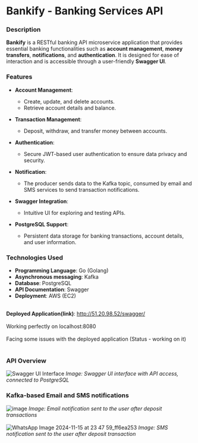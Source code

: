# Bankify - Banking Services API

### Description
**Bankify** is a RESTful banking API microservice application that provides essential banking functionalities such as **account management**, **money transfers**, **notifications**, and **authentication**. It is designed for ease of interaction and is accessible through a user-friendly **Swagger UI**.

### Features
- **Account Management**: 
  - Create, update, and delete accounts.
  - Retrieve account details and balance.

- **Transaction Management**: 
  - Deposit, withdraw, and transfer money between accounts.

- **Authentication**: 
  - Secure JWT-based user authentication to ensure data privacy and security.
 
- **Notification**: 
  - The producer sends data to the Kafka topic, consumed by email and SMS services to send transaction notifications.

- **Swagger Integration**: 
  - Intuitive UI for exploring and testing APIs.

- **PostgreSQL Support**: 
  - Persistent data storage for banking transactions, account details, and user information.

### Technologies Used
- **Programming Language**: Go (Golang)
- **Asynchronous messaging**: Kafka
- **Database**: PostgreSQL
- **API Documentation**: Swagger
- **Deployment**: AWS (EC2)

<br>**Deployed Application(link)**: http://51.20.98.52/swagger/ <br>
<br>Working perfectly on localhost:8080<br>
<br>Facing some issues with the deployed application (Status - working on it)<be>
<br><br>
### API Overview

![Swagger UI Interface](https://github.com/user-attachments/assets/e6a493d6-2a68-4c9d-aded-bdc7873a430c)
*Image: Swagger UI interface with API access, connected to PostgreSQL*

### Kafka-based Email and SMS notifications
![image](https://github.com/user-attachments/assets/669a86c6-d699-46c6-b505-d3517498cfc6)
*Image: Email notification sent to the user after deposit transactions*
<br><br>
![WhatsApp Image 2024-11-15 at 23 47 59_ff6ea253](https://github.com/user-attachments/assets/47598e84-b82a-46b7-9c0d-7eb5c4ac103e)
*Image: SMS notification sent to the user after deposit transaction*
